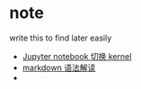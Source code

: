 # note
write this to find later easily
- [Jupyter notebook 切换 kernel](https://www.jianshu.com/p/d621980820d5)
- [markdown 语法解读](https://github.com/guodongxiaren/README#%E5%9B%BE%E7%89%87)
- 